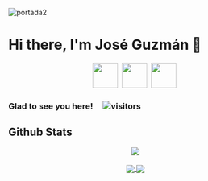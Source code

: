 ![portada2](https://user-images.githubusercontent.com/81053917/151478258-c67d5c69-cb3a-402e-b161-a782bf74ea00.png)

# Hi there, I'm José Guzmán 👋

<div align="center">
<a href="https://github.com/joseguzmann" target="_blank"><img src="https://user-images.githubusercontent.com/81053917/151481939-592132c3-f2b2-421a-bb97-8b84f469d49b.png" width="50"></a>&nbsp;
<a href="https://twitter.com/joseguzmanno" target="_blank"><img src="https://user-images.githubusercontent.com/81053917/151482359-4ea2883b-b732-4907-957a-fd58c2b1721e.png" width="50"></a>&nbsp;
<a href="https://www.linkedin.com/in/jos%C3%A9-guzm%C3%A1n-4a7365113/" target="_blank"><img src="https://user-images.githubusercontent.com/81053917/151482360-93db9fc3-f024-4d2f-9af4-feafa56b792c.png" width="50"></a>&nbsp;
</div>

### Glad to see you here! &nbsp;&nbsp;&nbsp; ![visitors](https://visitor-badge.glitch.me/badge?page_id=joseguzmann.joseguzmann)

## Github Stats

<div align="center">
  <a href="https://github.com/anuraghazra/github-readme-stats">
    <img align="center" src="https://github-readme-stats.vercel.app/api?username=joseguzmann&show_icons=true&theme=dark" />
  </a>
</div>
<br>
<div align="center">
  <a href="https://github.com/anuraghazra/github-readme-stats">
    <img align="center" src="https://github-readme-stats.vercel.app/api/top-langs/?username=joseguzmann&layout=compact&theme=dark" />
  </a>
  <a href="https://github.com/anuraghazra/github-readme-stats">
    <img align="center" src="https://github-readme-streak-stats.herokuapp.com/?user=DenverCoder1&theme=dark" />
  </a>
</div>
